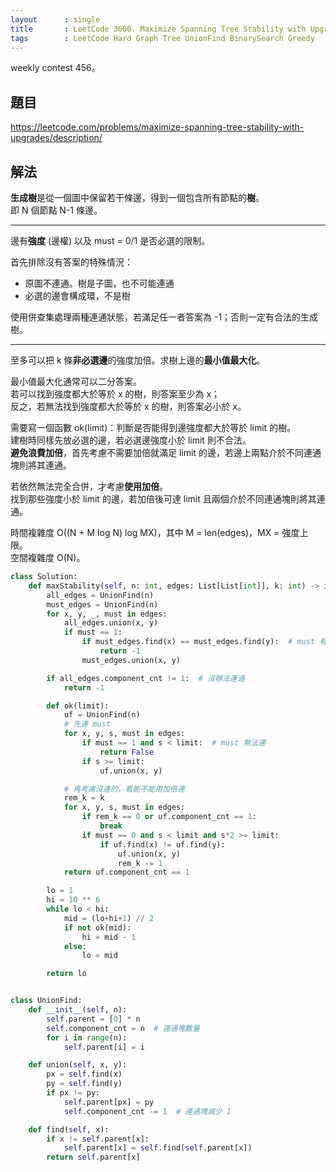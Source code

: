 ```yaml
---
layout      : single
title       : LeetCode 3600. Maximize Spanning Tree Stability with Upgrades
tags        : LeetCode Hard Graph Tree UnionFind BinarySearch Greedy
---
```

weekly contest 456。

## 題目

<https://leetcode.com/problems/maximize-spanning-tree-stability-with-upgrades/description/>

## 解法

**生成樹**是從一個圖中保留若干條邊，得到一個包含所有節點的**樹**。  
即 N 個節點 N-1 條邊。  

---

邊有**強度** (邊權) 以及 must = 0/1 是否必選的限制。  

首先排除沒有答案的特殊情況：  

- 原圖不連通。樹是子圖，也不可能連通  
- 必選的邊會構成環，不是樹  

使用併查集處理兩種連通狀態，若滿足任一者答案為 -1；否則一定有合法的生成樹。  

---

至多可以把 k 條**非必選邊**的強度加倍。求樹上邊的**最小值最大化**。  

最小值最大化通常可以二分答案。  
若可以找到強度都大於等於 x 的樹，則答案至少為 x；  
反之，若無法找到強度都大於等於 x 的樹，則答案必小於 x。  

需要寫一個函數 ok(limit)：判斷是否能得到邊強度都大於等於 limit 的樹。  
建樹時同樣先放必選的邊，若必選邊強度小於 limit 則不合法。  
**避免浪費加倍**，首先考慮不需要加倍就滿足 limit 的邊，若邊上兩點介於不同連通塊則將其連通。  

若依然無法完全合併，才考慮**使用加倍**。  
找到那些強度小於 limit 的邊，若加倍後可達 limit 且兩個介於不同連通塊則將其連通。  

時間複雜度 O((N + M log N) log MX)，其中 M = len(edges)，MX = 強度上限。  
空間複雜度 O(N)。  

```python
class Solution:
    def maxStability(self, n: int, edges: List[List[int]], k: int) -> int:
        all_edges = UnionFind(n)
        must_edges = UnionFind(n)
        for x, y, _, must in edges:
            all_edges.union(x, y)
            if must == 1:
                if must_edges.find(x) == must_edges.find(y):  # must 有環不合法
                    return -1
                must_edges.union(x, y)

        if all_edges.component_cnt != 1:  # 沒辦法連通
            return -1

        def ok(limit):
            uf = UnionFind(n)
            # 先連 must
            for x, y, s, must in edges:
                if must == 1 and s < limit:  # must 無法連
                    return False
                if s >= limit:
                    uf.union(x, y)

            # 再考慮沒連的，看能不能用加倍連
            rem_k = k
            for x, y, s, must in edges:
                if rem_k == 0 or uf.component_cnt == 1:
                    break
                if must == 0 and s < limit and s*2 >= limit:
                    if uf.find(x) != uf.find(y):
                        uf.union(x, y)
                        rem_k -= 1
            return uf.component_cnt == 1

        lo = 1
        hi = 10 ** 6
        while lo < hi:
            mid = (lo+hi+1) // 2
            if not ok(mid):
                hi = mid - 1
            else:
                lo = mid

        return lo


class UnionFind:
    def __init__(self, n):
        self.parent = [0] * n
        self.component_cnt = n  # 連通塊數量
        for i in range(n):
            self.parent[i] = i

    def union(self, x, y):
        px = self.find(x)
        py = self.find(y)
        if px != py:
            self.parent[px] = py
            self.component_cnt -= 1  # 連通塊減少 1

    def find(self, x):
        if x != self.parent[x]:
            self.parent[x] = self.find(self.parent[x])
        return self.parent[x]
```
